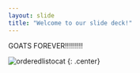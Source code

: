 ```yaml
---
layout: slide
title: "Welcome to our slide deck!"
---
```


GOATS FOREVER!!!!!!!!!

![orderedlistocat](https://octodex.github.com/images/orderedlistocat.png)
{: .center}
